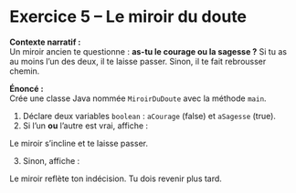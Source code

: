 # Exercice 5 – Le miroir du doute

**Contexte narratif :**  
Un miroir ancien te questionne : **as-tu le courage ou la sagesse ?** Si tu as au moins l’un des deux, il te laisse passer. Sinon, il te fait rebrousser chemin.

**Énoncé :**  
Crée une classe Java nommée `MiroirDuDoute` avec la méthode `main`.  
1. Déclare deux variables `boolean` : `aCourage` (false) et `aSagesse` (true).  
2. Si l’un **ou** l’autre est vrai, affiche :  

Le miroir s’incline et te laisse passer.

3. Sinon, affiche :  

Le miroir reflète ton indécision. Tu dois revenir plus tard.
